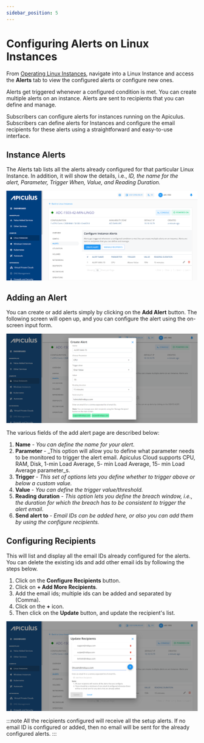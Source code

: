 ```yaml
---
sidebar_position: 5
---
```

# Configuring Alerts on Linux Instances

From [Operating Linux Instances](https://docs.apiculus.com/hc/en-in/articles/12794520211357), navigate into a Linux Instance and access the **Alerts** tab to view the configured alerts or configure new ones.

Alerts get triggered whenever a configured condition is met. You can create multiple alerts on an instance. Alerts are sent to recipients that you can define and manage.

Subscribers can configure alerts for instances running on the Apiculus. Subscribers can define alerts for Instances and configure the email recipients for these alerts using a straightforward and easy-to-use interface.

## Instance Alerts

The Alerts tab lists all the alerts already configured for that particular Linux Instance. In addition, it will show the details, i.e., _ID, the name for the alert,_ _Parameter, Trigger When, Value, and Reading Duration._

![Configuring Alerts on Linux Instances](img/ConfiguringAlerts1.png)

## Adding an Alert

You can create or add alerts simply by clicking on the **Add Alert** button. The following screen will open up, and you can configure the alert using the on-screen input form.

![Configuring Alerts on Linux Instances](img/ConfiguringAlerts2.png)

The various fields of the add alert page are described below:

1. **Name** - _You can define the name for your alert_.
2. **Parameter** - _This option will allow you to define what parameter needs to be monitored to trigger the alert email. Apiculus Cloud supports CPU, RAM, Disk, 1-min Load Average, 5- min Load Average, 15- min Load Average parameter_s.
3. **Trigger** - _This set of options lets you define whether to trigger above or below a custom value._
4. **Value** - _You can define the trigger value/threshold._
5. **Reading duration** - _This option lets you define the breach window, i.e., the duration for which the breach has to be consistent to trigger the alert email_.
6. **Send alert to** - _Email IDs can be added here, or also you can add them by using the configure recipients._

## Configuring Recipients

This will list and display all the email IDs already configured for the alerts. You can delete the existing ids and add other email ids by following the steps below.

1. Click on the **Configure Recipients** button.
2. Click on **+ Add More Recipients**.
3. Add the email ids; multiple ids can be added and separated by (Comma).
4. Click on the **+** icon.
5. Then click on the **Update** button, and update the recipient's list.

![Configuring Alerts on Linux Instances](img/ConfiguringAlerts3.png)

:::note
All the recipients configured will receive all the setup alerts. If no email ID is configured or added, then no email will be sent for the already configured alerts.
:::